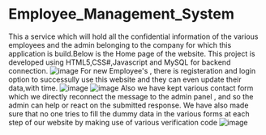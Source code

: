 # Employee_Management_System
This a service which will hold all the confidential information of the various employees and the admin belonging to the company for which this application is build.Below is the Home page of the website.
This project is developed using HTML5,CSS#,Javascript and MySQL for backend connection.
![image](https://user-images.githubusercontent.com/63468864/155374256-3b1f11e3-6c52-4d6b-bf67-c4dd216c2d65.png)
For new Employee's , there is registeration and login option to successully use this website and they can even update their data,with time.
![image](https://user-images.githubusercontent.com/63468864/155374524-9e9584c8-a916-4226-a188-d290bee3e7ec.png)
![image](https://user-images.githubusercontent.com/63468864/155374609-b899dd01-e66c-482f-85fa-b9564197fc65.png)
Also we have kept various contact form which we directly reconnect the message to the admin panel , and so the admin can help or react on the submitted response. We have also made sure that no one tries to fill the dummy data in the various forms at each step of our website by making use of various verification code
![image](https://user-images.githubusercontent.com/63468864/155374743-a3f8abe8-6e85-45c0-9ae7-5db347e72f63.png)
